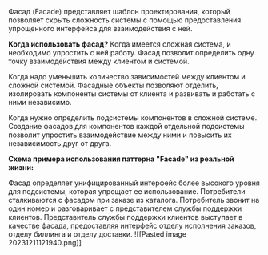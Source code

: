Фасад (Facade) представляет шаблон проектирования, который позволяет скрыть сложность системы с помощью предоставления упрощенного интерфейса для взаимодействия с ней.

**Когда использовать фасад?**
Когда имеется сложная система, и необходимо упростить с ней работу. Фасад позволит определить одну точку взаимодействия между клиентом и системой.

Когда надо уменьшить количество зависимостей между клиентом и сложной системой. Фасадные объекты позволяют отделить, изолировать компоненты системы от клиента и развивать и работать с ними независимо.

Когда нужно определить подсистемы компонентов в сложной системе. Создание фасадов для компонентов каждой отдельной подсистемы позволит упростить взаимодействие между ними и повысить их независимость друг от друга.

**Схема примера использования паттерна "Facade" из реальной жизни:**

Фасад определяет унифицированный интерфейс более высокого уровня для подсистемы, которая упрощает ее использование. Потребители сталкиваются с фасадом при заказе из каталога. Потребитель звонит на один номер и разговаривает с представителем службы поддержки клиентов. Представитель службы поддержки клиентов выступает в качестве фасада, предоставляя интерфейс отделу исполнения заказов, отделу биллинга и отделу доставки.
![[Pasted image 20231211121940.png]]